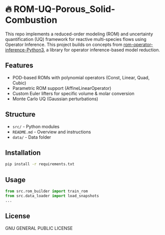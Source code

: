 # 🔥 ROM-UQ-Porous_Solid-Combustion

This repo implements a reduced-order modeling (ROM) and uncertainty quantification (UQ) framework for reactive multi-species flows using Operator Inference. This project builds on concepts from [rom-operator-inference-Python3](https://github.com/Willcox-Research-Group/rom-operator-inference-Python3), a library for operator inference-based model reduction.

## Features

- POD-based ROMs with polynomial operators (Const, Linear, Quad, Cubic)
- Parametric ROM support (AffineLinearOperator)
- Custom Euler lifters for specific volume & molar conversion
- Monte Carlo UQ (Gaussian perturbations)


## Structure

- `src/` - Python modules
- `README.md` - Overview and instructions
- `data/` - Data folder 

## Installation

```bash
pip install -r requirements.txt
```

## Usage

```python
from src.rom_builder import train_rom
from src.data_loader import load_snapshots
...
```

## License

GNU GENERAL PUBLIC LICENSE